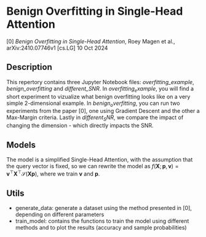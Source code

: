 # Benign Overfitting in Single-Head Attention

[0] _Benign Overfitting in Single-Head Attention_, Roey Magen et al., arXiv:2410.07746v1 [cs.LG] 10 Oct 2024

## Description
This repertory contains three Jupyter Notebook files: _overfitting_example_, _benign_overfitting_ and _different_SNR_. 
In $overfitting_example$, you will find a short experiment to vizualize what benign overfitting looks like on a very simple 2-dimensional example. 
In $benign_overfitting$, you can run two experiments from the paper [0], one using Gradient Descent and the other a Max-Margin criteria.
Lastly in $different_SNR$, we compare the impact of changing the dimension - which directly impacts the SNR.

## Models
The model is a simplified Single-Head Attention, with the assumption that the query vector is fixed, so we can rewrite the model as $f(\boldsymbol{X}; \boldsymbol{p}, \boldsymbol{v}) = \boldsymbol{v}^\top \boldsymbol{X}^\top\mathcal{S}(\boldsymbol{Xp})$, where we train $\boldsymbol{v}$ and $\boldsymbol{p}$.

## Utils
- generate_data: generate a dataset using the method presented in [0], depending on different parameters
- train_model: contains the functions to train the model using different methods and to plot the results (accuracy and sample probabilities)
